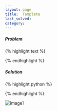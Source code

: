 ```yaml
---
layout: page
title:  Template
last_solved:
category:  
---
```


##### Problem

{% highlight text %}

{% endhighlight %}

##### Solution

{% highlight python %}

{% endhighlight %}


![image1]()